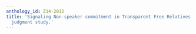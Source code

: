 ```yaml
---
anthology_id: Z14-2012
title: 'Signaling Non-speaker commitment in Transparent Free Relatives: A paired Speaker-Hearer
  judgment study.'
---
```

